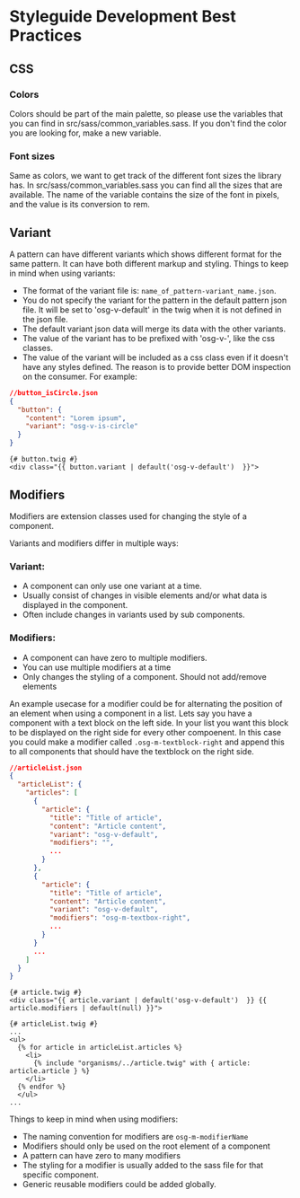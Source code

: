 # Styleguide Development Best Practices

## CSS

### Colors

Colors should be part of the main palette, so please use the variables that you can find in src/sass/common_variables.sass. If you don't find the color you are looking for, make a new variable.

### Font sizes

Same as colors, we want to get track of the different font sizes the library has. In src/sass/common_variables.sass you can find all the sizes that are available.
The name of the variable contains the size of the font in pixels, and the value is its conversion to rem.

## Variant

A pattern can have different variants which shows different format for the same pattern. It can have both different markup and styling.
Things to keep in mind when using variants:

- The format of the variant file is: `name_of_pattern-variant_name.json`.
- You do not specify the variant for the pattern in the default pattern json file. It will be set to 'osg-v-default' in the twig when it is not defined in the json file.
- The default variant json data will merge its data with the other variants.
- The value of the variant has to be prefixed with 'osg-v-', like the css classes.
- The value of the variant will be included as a css class even if it doesn't have any styles defined. The reason is to provide better DOM inspection on the consumer.
  For example:

```json
//button_isCircle.json
{
  "button": {
    "content": "Lorem ipsum",
    "variant": "osg-v-is-circle"
  }
}
```

```twig
{# button.twig #}
<div class="{{ button.variant | default('osg-v-default')  }}">
```

## Modifiers

Modifiers are extension classes used for changing the style of a component.

Variants and modifiers differ in multiple ways:

### Variant:

- A component can only use one variant at a time.
- Usually consist of changes in visible elements and/or what data is displayed in the component.
- Often include changes in variants used by sub components.

### Modifiers:

- A component can have zero to multiple modifiers.
- You can use multiple modifiers at a time
- Only changes the styling of a component. Should not add/remove elements

An example usecase for a modifier could be for alternating the position of an element when using a component in a list. Lets say you have a component with a text block on the left side.
In your list you want this block to be displayed on the right side for every other compoenent. In this case you could make a modifier called `.osg-m-textblock-right` and append
this to all components that should have the textblock on the right side.

```json
//articleList.json
{
  "articleList": {
    "articles": [
      {
        "article": {
          "title": "Title of article",
          "content": "Article content",
          "variant": "osg-v-default",
          "modifiers": "",
          ...
        }
      },
      {
        "article": {
          "title": "Title of article",
          "content": "Article content",
          "variant": "osg-v-default",
          "modifiers": "osg-m-textbox-right",
          ...
        }
      }
      ...
    ]
  }
}
```

```twig
{# article.twig #}
<div class="{{ article.variant | default('osg-v-default')  }} {{ article.modifiers | default(null) }}">
```

```twig
{# articleList.twig #}
...
<ul>
  {% for article in articleList.articles %}
    <li>
      {% include "organisms/../article.twig" with { article: article.article } %}
    </li>
  {% endfor %}
  </ul>
...
```

Things to keep in mind when using modifiers:

- The naming convention for modifiers are `osg-m-modifierName`
- Modifiers should only be used on the root element of a component
- A pattern can have zero to many modifiers
- The styling for a modifier is usually added to the sass file for that specific component.
- Generic reusable modifiers could be added globally.
